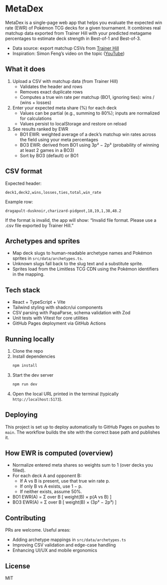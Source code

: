 # MetaDex

MetaDex is a single-page web app that helps you evaluate the expected win rate (EWR) of Pokémon TCG decks for a given tournament. It combines real matchup data exported from Trainer Hill with your predicted metagame percentages to estimate deck strength in Best-of-1 and Best-of-3.

- Data source: export matchup CSVs from [Trainer Hill](https://www.trainerhill.com/meta?game=PTCG)
- Inspiration: Simon Feng’s video on the topic ([YouTube](https://www.youtube.com/watch?v=uazbYJt7h9g))

## What it does

1. Upload a CSV with matchup data (from Trainer Hill)
   - Validates the header and rows
   - Removes exact duplicate rows
   - Computes a true win rate per matchup (BO1, ignoring ties): wins / (wins + losses)
2. Enter your expected meta share (%) for each deck
   - Values can be partial (e.g., summing to 80%); inputs are normalized for calculations
   - Values persist to localStorage and restore on reload
3. See results ranked by EWR
   - BO1 EWR: weighted average of a deck’s matchup win rates across the field using your meta percentages
   - BO3 EWR: derived from BO1 using 3p² − 2p³ (probability of winning at least 2 games in a BO3)
   - Sort by BO3 (default) or BO1

## CSV format

Expected header:

```
deck1,deck2,wins,losses,ties,total,win_rate
```

Example row:

```
dragapult-dusknoir,charizard-pidgeot,18,19,1,38,48.2
```

If the format is invalid, the app will show: “Invalid file format. Please use a .csv file exported by Trainer Hill.”

## Archetypes and sprites

- Map deck slugs to human-readable archetype names and Pokémon sprites in `src/data/archetypes.ts`.
- Unknown slugs fall back to the slug text and a substitute sprite.
- Sprites load from the Limitless TCG CDN using the Pokémon identifiers in the mapping.

## Tech stack

- React + TypeScript + Vite
- Tailwind styling with shadcn/ui components
- CSV parsing with PapaParse, schema validation with Zod
- Unit tests with Vitest for core utilities
- GitHub Pages deployment via GitHub Actions

## Running locally

1. Clone the repo
2. Install dependencies
   ```bash
   npm install
   ```
3. Start the dev server
   ```bash
   npm run dev
   ```
4. Open the local URL printed in the terminal (typically `http://localhost:5173`).

## Deploying

This project is set up to deploy automatically to GitHub Pages on pushes to `main`. The workflow builds the site with the correct base path and publishes it.

## How EWR is computed (overview)

- Normalize entered meta shares so weights sum to 1 (over decks you filled).
- For each deck A and opponent B:
  - If A vs B is present, use that true win rate p.
  - If only B vs A exists, use 1 − p.
  - If neither exists, assume 50%.
- BO1 EWR(A) = Σ over B [ weight(B) × p(A vs B) ]
- BO3 EWR(A) = Σ over B [ weight(B) × (3p² − 2p³) ]

## Contributing

PRs are welcome. Useful areas:

- Adding archetype mappings in `src/data/archetypes.ts`
- Improving CSV validation and edge-case handling
- Enhancing UI/UX and mobile ergonomics

## License

MIT
